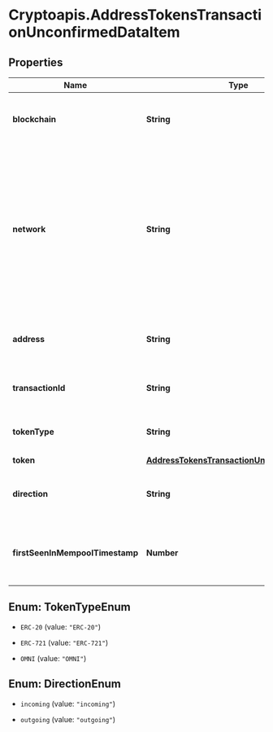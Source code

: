 # Cryptoapis.AddressTokensTransactionUnconfirmedDataItem

## Properties

Name | Type | Description | Notes
------------ | ------------- | ------------- | -------------
**blockchain** | **String** | Represents the specific blockchain protocol name, e.g. Ethereum, Bitcoin, etc. | 
**network** | **String** | Represents the name of the blockchain network used; blockchain networks are usually identical as technology and software, but they differ in data, e.g. - \&quot;mainnet\&quot; is the live network with actual data while networks like \&quot;testnet\&quot;, \&quot;ropsten\&quot;, \&quot;rinkeby\&quot; are test networks. | 
**address** | **String** | Defines the specific address to which the token transaction has been sent and is pending confirmation. | 
**transactionId** | **String** | Defines the unique ID of the specific transaction, i.e. its identification number. | 
**tokenType** | **String** | Defines the type of token sent with the transaction, e.g. ERC 20. | 
**token** | [**AddressTokensTransactionUnconfirmedToken**](AddressTokensTransactionUnconfirmedToken.md) |  | 
**direction** | **String** | Defines whether the transaction is \&quot;incoming\&quot; or \&quot;outgoing\&quot;. | 
**firstSeenInMempoolTimestamp** | **Number** | Defines the exact time the transaction has been first accepted into the mempool to await confirmation as timestamp. | 



## Enum: TokenTypeEnum


* `ERC-20` (value: `"ERC-20"`)

* `ERC-721` (value: `"ERC-721"`)

* `OMNI` (value: `"OMNI"`)





## Enum: DirectionEnum


* `incoming` (value: `"incoming"`)

* `outgoing` (value: `"outgoing"`)




